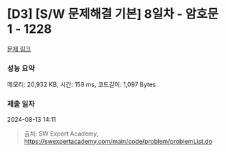 # [D3] [S/W 문제해결 기본] 8일차 - 암호문1 - 1228 

[문제 링크](https://swexpertacademy.com/main/code/problem/problemDetail.do?contestProbId=AV14w-rKAHACFAYD) 

### 성능 요약

메모리: 20,932 KB, 시간: 159 ms, 코드길이: 1,097 Bytes

### 제출 일자

2024-08-13 14:11



> 출처: SW Expert Academy, https://swexpertacademy.com/main/code/problem/problemList.do